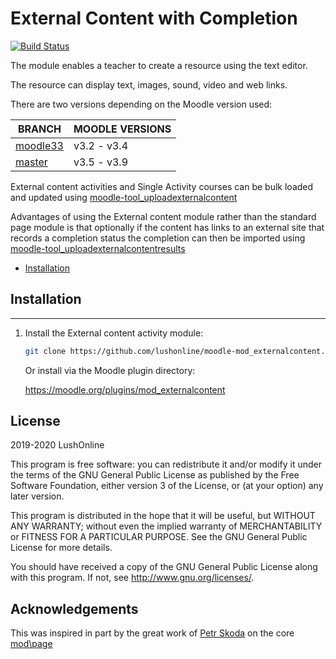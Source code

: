 # External Content with Completion #
[![Build Status](https://travis-ci.org/lushonline/moodle-mod_externalcontent.svg?branch=master)](https://travis-ci.org/lushonline/moodle-mod_externalcontent)

The module enables a teacher to create a resource using the text editor.

The resource can display text, images, sound, video and web links.

There are two versions depending on the Moodle version used:

|BRANCH         |MOODLE VERSIONS|
|---------------|---------------|
|[moodle33](https://github.com/lushonline/moodle-mod_externalcontent/tree/moodle33)|v3.2 - v3.4|
|[master](https://github.com/lushonline/moodle-mod_externalcontent/)|v3.5 - v3.9|

External content activities and Single Activity courses can be bulk loaded and updated using [moodle-tool_uploadexternalcontent](https://github.com/lushonline/moodle-tool_uploadexternalcontent)

Advantages of using the External content module rather than the standard page module is
that optionally if the content has links to an external site that records a completion status
the completion can then be imported using [moodle-tool_uploadexternalcontentresults](https://github.com/lushonline/moodle-tool_uploadexternalcontentresults)

- [Installation](#installation)

## Installation

---
1. Install the External content activity module:

   ```sh
   git clone https://github.com/lushonline/moodle-mod_externalcontent.git mod/externalcontent
   ```

   Or install via the Moodle plugin directory:

   https://moodle.org/plugins/mod_externalcontent

## License ##

2019-2020 LushOnline

This program is free software: you can redistribute it and/or modify it under
the terms of the GNU General Public License as published by the Free Software
Foundation, either version 3 of the License, or (at your option) any later
version.

This program is distributed in the hope that it will be useful, but WITHOUT ANY
WARRANTY; without even the implied warranty of MERCHANTABILITY or FITNESS FOR A
PARTICULAR PURPOSE.  See the GNU General Public License for more details.

You should have received a copy of the GNU General Public License along with
this program.  If not, see <http://www.gnu.org/licenses/>.

## Acknowledgements
This was inspired in part by the great work of [Petr Skoda](http://skodak.org) on the core [mod\page](https://github.com/moodle/moodle/tree/master/mod/page)

